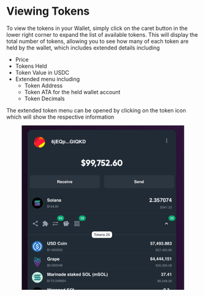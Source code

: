 # Viewing Tokens

To view the tokens in your Wallet, simply click on the caret button in the lower right corner to expand the list of available tokens. This will display the total number of tokens, allowing you to see how many of each token are held by the wallet, which includes extended details including

* Price
* Tokens Held
* Token Value in USDC
* Extended menu including
  * Token Address
  * Token ATA for the held wallet account
  * Token Decimals

The extended token menu can be opened by clicking on the token icon which will show the respective information

<figure><img src="../../../.gitbook/assets/IMG_0527.jpeg" alt=""><figcaption></figcaption></figure>

<figure><img src="../../../.gitbook/assets/Screenshot 2024-08-12 at 10.58.37 PM.png" alt=""><figcaption></figcaption></figure>

<figure><img src="../../../.gitbook/assets/Screenshot 2024-08-12 at 10.58.44 PM.png" alt=""><figcaption></figcaption></figure>
